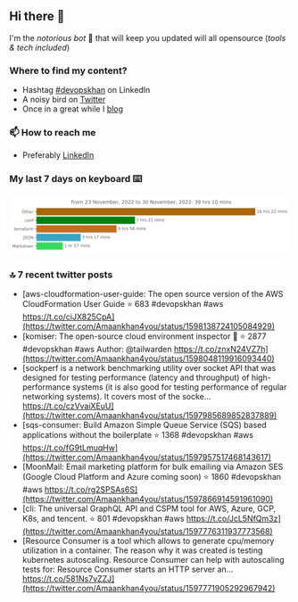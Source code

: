<!--- [![Hits](https://hits.seeyoufarm.com/api/count/incr/badge.svg?url=https%3A%2F%2Fgithub.com%2Fakhan4u%2Fhit-counter&count_bg=%2379C83D&title_bg=%23555555&icon=&icon_color=%23E7E7E7&title=visits&edge_flat=false)](https://hits.seeyoufarm.com) --->

## Hi there 👋

I'm the _notorious bot_ 🤣 that will keep you updated will all opensource (_tools & tech included_) 

### Where to find my content?

* Hashtag [#devopskhan](https://www.linkedin.com/feed/hashtag/devopskhan) on LinkedIn
* A noisy bird on [Twitter](https://twitter.com/Amaankhan4you)
* Once in a great while I [blog](https://linuxparrot.com) 


### 📫 **How to reach me**

* Preferably [LinkedIn](https://www.linkedin.com/in/amaan-khan-linux-ninja)

### My last 7 days on keyboard ⌨️

<img src="https://github.com/akhan4u/akhan4u/blob/main/images/stat.svg" alt="Amaan's Wakatime Activity!"/>

### 🔝 7 recent twitter posts
<!-- DEVDOJO:START -->
- [aws-cloudformation-user-guide: The open source version of the AWS CloudFormation User Guide
⭐️ 683
#devopskhan #aws
https://t.co/ciJX825CpA](https://twitter.com/Amaankhan4you/status/1598138724105084929)
- [komiser: The open-source cloud environment inspector 👮
⭐️ 2877
#devopskhan #aws
Author: @tailwarden
https://t.co/znxN24VZ7h](https://twitter.com/Amaankhan4you/status/1598048119916093440)
- [sockperf is a network benchmarking utility over socket API that was designed for testing performance &lpar;latency and throughput&rpar; of high-performance systems &lpar;it is also good for testing performance of regular networking systems&rpar;. It covers most of the socke… https://t.co/czVvaiXEuU](https://twitter.com/Amaankhan4you/status/1597985689852837889)
- [sqs-consumer: Build Amazon Simple Queue Service &lpar;SQS&rpar; based applications without the boilerplate
⭐️ 1368
#devopskhan #aws
https://t.co/fG9tLmuqHw](https://twitter.com/Amaankhan4you/status/1597957517468143617)
- [MoonMail: Email marketing platform for bulk emailing via Amazon SES &lpar;Google Cloud Platform and Azure coming soon&rpar;
⭐️ 1860
#devopskhan #aws
https://t.co/rg2SPSAs6S](https://twitter.com/Amaankhan4you/status/1597866914591961090)
- [cli: The universal GraphQL API and CSPM tool for AWS, Azure, GCP, K8s, and tencent.
⭐️ 801
#devopskhan #aws
https://t.co/JcL5NfQm3z](https://twitter.com/Amaankhan4you/status/1597776311937773568)
- [Resource Consumer is a tool which allows to generate cpu/memory utilization in a container. The reason why it was created is testing kubernetes autoscaling. Resource Consumer can help with autoscaling tests for: Resource Consumer starts an HTTP server an… https://t.co/581Ns7vZZJ](https://twitter.com/Amaankhan4you/status/1597771905292967942)
<!-- DEVDOJO:END -->

<!-- ![Amaan's GitHub stats](https://github-readme-stats.vercel.app/api?username=akhan4u&count_private=true&show_icons=true&hide=contribs) -->
